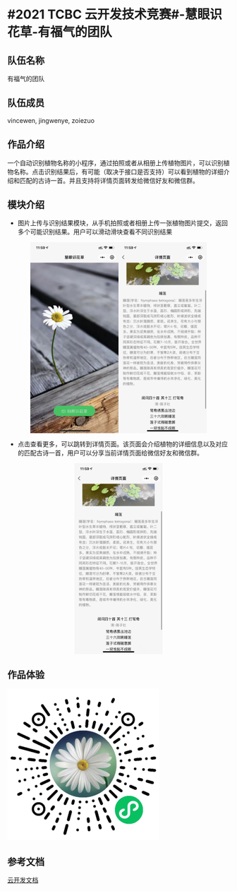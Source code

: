 # #2021 TCBC 云开发技术竞赛#-慧眼识花草-有福气的团队


## 队伍名称
有福气的团队
## 队伍成员
vincewen, jingwenye, zoiezuo

## 作品介绍
一个自动识别植物名称的小程序，通过拍照或者从相册上传植物图片，可以识别植物名称。点击识别结果后，有可能（取决于接口是否支持）可以看到植物的详细介绍和匹配的古诗一首。并且支持将详情页面转发给微信好友和微信群。

## 模块介绍
-  图片上传与识别结果模块，从手机拍照或者相册上传一张植物图片提交，返回多个可能识别结果。用户可以滑动滑块查看不同识别结果

<div style="text-align: center" >
<img src="images/WechatIMG45.jpeg" width="200"  alt="图片名称" align=center /><img src="images/WechatIMG44.jpeg" width="200"  alt="图片名称" align=center />
</div>

- 点击查看更多，可以跳转到详情页面。该页面会介绍植物的详细信息以及对应的匹配古诗一首，用户可以分享当前详情页面给微信好友和微信群。
<div style="text-align: center" ><img src="images/WechatIMG44.jpeg" width="200"  alt="图片名称" align="center" /></div>

## 作品体验
![image.png](images/gh_17f3d57c9a78_344.jpg)


## 参考文档
[云开发文档](https://developers.weixin.qq.com/miniprogram/dev/wxcloud/basis/getting-started.html)

